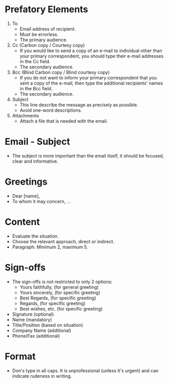 # Prefatory Elements

1. To
   * Email address of recipient.
   * Must be errorless.
   * The primary audience.
2. Cc (Carbon copy / Courtesy copy)
   * If you would like to send a copy of an e-mail to individual other than your primary correspondent, you should type their e-mail addresses in the Cc field.
   * The secondary audience.
3. Bcc (Blind Carbon copy / Blind courtesy copy)
   * If you do not want to inform your primary correspondent that you sent a copy of the e-mail, then type the additional recipients' names in the Bcc field.
   * The secondary audience.
4. Subject
   * This line describe the message as precisely as possible.
   * Avoid one-word descriptions.
5. Attachments
   * Attach a file that is needed with the email.

# Email - Subject

* The subject is more important than the email itself, it should be focused, clear and informative.

# Greetings

* Dear [name],
* To whom it may concern, ...

# Content

* Evaluate the situation.
* Choose the relevant approach, direct or indirect.
* Paragraph: Minimum 2, maximum 5.

# Sign-offs

* The sign-offs is not restricted to only 2 options:
  * Yours faithfully, (for general greeting)
  * Yours sincerely, (for specific greeting)
  * Best Regards, (for specific greeting)
  * Regards, (for specific greeting)
  * Best wishes, etc. (for specific greeting)
* Signature (optional)
* Name (mandatory)
* Title/Position (based on situation)
* Company Name (additional)
* Phone/Fax (additional)

# Format

* Don's type in all caps. It is unprofessional (unless it's urgent) and can indicate rudeness in writing.